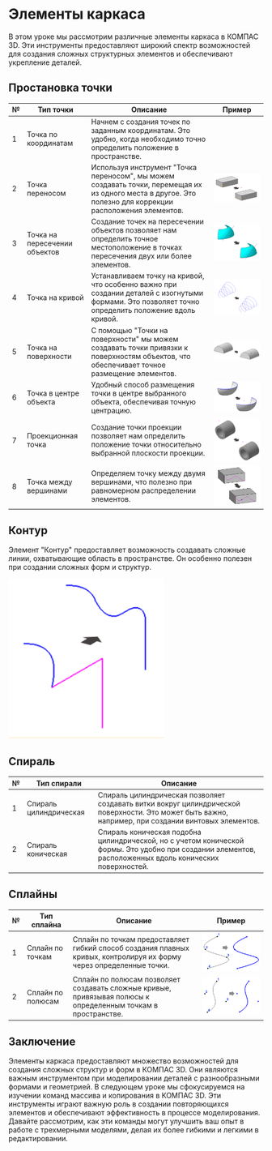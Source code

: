 # Элементы каркаса

В этом уроке мы рассмотрим различные элементы каркаса в КОМПАС 3D. Эти инструменты предоставляют широкий спектр возможностей для создания сложных структурных элементов и обеспечивают укрепление деталей.

## Простановка точки

| №   | Тип точки                     | Описание                                                                                                                                                   | Пример                                        |
| --- | ----------------------------- | ---------------------------------------------------------------------------------------------------------------------------------------------------------- | --------------------------------------------- |
| 1   | Точка по координатам          | Начнем с создания точек по заданным координатам. Это удобно, когда необходимо точно определить положение в пространстве.                                   |                                               |
| 2   | Точка переносом               | Используя инструмент "Точка переносом", мы можем создавать точки, перемещая их из одного места в другое. Это полезно для коррекции расположения элементов. | ![Точка переносом](image.png)                 |
| 3   | Точка на пересечении объектов | Создание точек на пересечении объектов позволяет нам определить точное местоположение в точках пересечения двух или более элементов.                       | ![Точка на пересечении объектов](image-1.png) |
| 4   | Точка на кривой               | Устанавливаем точку на кривой, что особенно важно при создании деталей с изогнутыми формами. Это позволяет точно определить положение вдоль кривой.        | ![Точка на кривой](image-2.png)               |
| 5   | Точка на поверхности          | С помощью "Точки на поверхности" мы можем создавать точки привязки к поверхностям объектов, что обеспечивает точное размещение элементов.                  | ![Точка на поверхности](image-3.png)          |
| 6   | Точка в центре объекта        | Удобный способ размещения точки в центре выбранного объекта, обеспечивая точную центрацию.                                                                 | ![Точка в центре объекта](image-4.png)        |
| 7   | Проекционная точка            | Создание точки проекции позволяет нам определить положение точки относительно выбранной плоскости проекции.                                                | ![Проекционная точк](image-5.png)             |
| 8   | Точка между вершинами         | Определяем точку между двумя вершинами, что полезно при равномерном распределении элементов.                                                               | ![Точка между вершинами ](image-6.png)        |

## Контур

Элемент "Контур" предоставляет возможность создавать сложные линии, охватывающие область в пространстве. Он особенно полезен при создании сложных форм и структур.

![Контур](image-7.png)

## Спираль

| №   | Тип спирали            | Описание                                                                                                                                                 |
| --- | ---------------------- | -------------------------------------------------------------------------------------------------------------------------------------------------------- |
| 1   | Спираль цилиндрическая | Спираль цилиндрическая позволяет создавать витки вокруг цилиндрической поверхности. Это может быть важно, например, при создании винтовых элементов.     |
| 2   | Спираль коническая     | Спираль коническая подобна цилиндрической, но с учетом конической формы. Это удобно при создании элементов, расположенных вдоль конических поверхностей. |

## Сплайны

| №   | Тип сплайна       | Описание                                                                                                             | Пример                            |
| --- | ----------------- | -------------------------------------------------------------------------------------------------------------------- | --------------------------------- |
| 1   | Сплайн по точкам  | Сплайн по точкам предоставляет гибкий способ создания плавных кривых, контролируя их форму через определенные точки. | ![Сплайн по точкам](image-8.png)  |
| 2   | Сплайн по полюсам | Сплайн по полюсам позволяет создавать сложные кривые, привязывая полюсы к определенным точкам в пространстве.        | ![Сплайн по полюсам](image-9.png) |

## Заключение

Элементы каркаса предоставляют множество возможностей для создания сложных структур и форм в КОМПАС 3D. Они являются важным инструментом при моделировании деталей с разнообразными формами и геометрией. В следующем уроке мы сфокусируемся на изучении команд массива и копирования в КОМПАС 3D. Эти инструменты играют важную роль в создании повторяющихся элементов и обеспечивают эффективность в процессе моделирования. Давайте рассмотрим, как эти команды могут улучшить ваш опыт в работе с трехмерными моделями, делая их более гибкими и легкими в редактировании.
